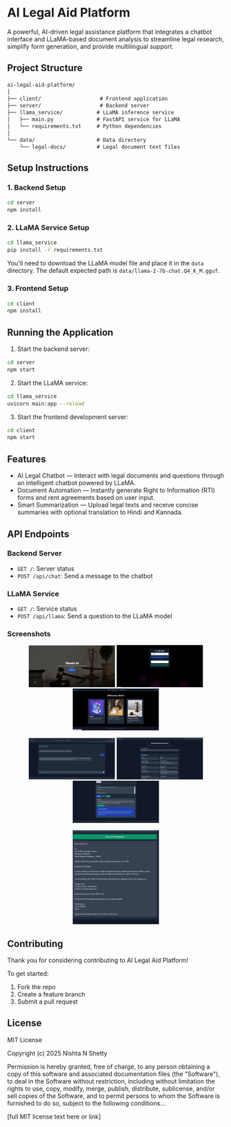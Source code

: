 # AI Legal Aid Platform

A powerful, AI-driven legal assistance platform that integrates a chatbot interface and LLaMA-based document analysis to streamline legal research, simplify form generation, and provide multilingual support.

## Project Structure

```
ai-legal-aid-platform/
│
├── client/                   # Frontend application
├── server/                   # Backend server
├── llama_service/           # LLaMA inference service
│   ├── main.py              # FastAPI service for LLaMA
│   └── requirements.txt     # Python dependencies
│
└── data/                    # Data directory
    └── legal-docs/          # Legal document text files
```

## Setup Instructions

### 1. Backend Setup

```bash
cd server
npm install
```

### 2. LLaMA Service Setup

```bash
cd llama_service
pip install -r requirements.txt
```

You'll need to download the LLaMA model file and place it in the `data` directory. The default expected path is `data/llama-2-7b-chat.Q4_K_M.gguf`.

### 3. Frontend Setup

```bash
cd client
npm install
```

## Running the Application

1. Start the backend server:
```bash
cd server
npm start
```

2. Start the LLaMA service:
```bash
cd llama_service
uvicorn main:app --reload
```

3. Start the frontend development server:
```bash
cd client
npm start
```

## Features

- AI Legal Chatbot — Interact with legal documents and questions through an intelligent chatbot powered by LLaMA.
- Document Automation — Instantly generate Right to Information (RTI) forms and rent agreements based on user input.
- Smart Summarization — Upload legal texts and receive concise summaries with optional translation to Hindi and Kannada.


## API Endpoints

### Backend Server
- `GET /`: Server status
- `POST /api/chat`: Send a message to the chatbot

### LLaMA Service
- `GET /`: Service status
- `POST /api/llama`: Send a question to the LLaMA model
### Screenshots
<p align="center"> <img src="results/homepage.png" width="200"/> <img src="results/login.png" width="200"/> <img src="results/landingpage.png" width="200"/> </p> <p align="center"> <img src="results/chatbot.png" width="200"/>  <img src="results/docgeneratefiliingdetails.png" width="200"/> <img src="results/summarizer.png" width="200"/> </p>
<p align="center"><img src="results/docgenerated.png" width="200"/></p>

##  Contributing

Thank you for considering contributing to AI Legal Aid Platform!

To get started:
1. Fork the repo
2. Create a feature branch
3. Submit a pull request

## License

MIT License

Copyright (c) 2025 Nishta N Shetty

Permission is hereby granted, free of charge, to any person obtaining a copy
of this software and associated documentation files (the "Software"), to deal
in the Software without restriction, including without limitation the rights
to use, copy, modify, merge, publish, distribute, sublicense, and/or sell
copies of the Software, and to permit persons to whom the Software is
furnished to do so, subject to the following conditions...

[full MIT license text here or link]
